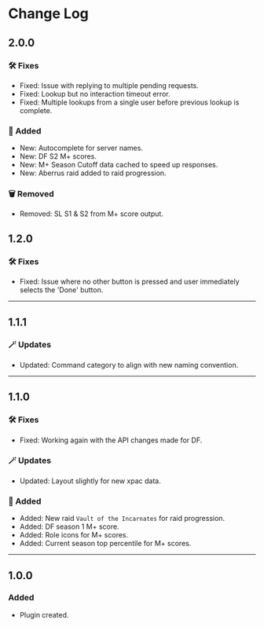 # Change Log

## 2.0.0
### 🛠️ Fixes
- Fixed: Issue with replying to multiple pending requests.
- Fixed: Lookup but no interaction timeout error.
- Fixed: Multiple lookups from a single user before previous lookup is complete.

### 🌟 Added
- New: Autocomplete for server names.
- New: DF S2 M+ scores.
- New: M+ Season Cutoff data cached to speed up responses.
- New: Aberrus raid added to raid progression.

### 🗑️ Removed
- Removed: SL S1 & S2 from M+ score output.

## 1.2.0

### 🛠️ Fixes
- Fixed: Issue where no other button is pressed and user immediately selects the 'Done' button.

---

## 1.1.1

### 🪄 Updates

- Updated: Command category to align with new naming convention.

---

## 1.1.0

### 🛠️ Fixes

- Fixed: Working again with the API changes made for DF.

### 🪄 Updates

- Updated: Layout slightly for new xpac data.

### 🌟 Added

- Added: New raid `Vault of the Incarnates` for raid progression.
- Added: DF season 1 M+ score.
- Added: Role icons for M+ scores.
- Added: Current season top percentile for M+ scores.

---

## 1.0.0

### Added

- Plugin created.
